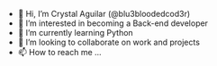 - 👋 Hi, I’m Crystal Aguilar (@blu3bloodedcod3r)
- 👀 I’m interested in becoming a Back-end developer
- 🌱 I’m currently learning Python
- 💞️ I’m looking to collaborate on work and projects
- 📫 How to reach me ...

<!---
blu3bloodedcod3r/blu3bloodedcod3r is a ✨ special ✨ repository because its `README.md` (this file) appears on your GitHub profile.
You can click the Preview link to take a look at your changes.
--->
